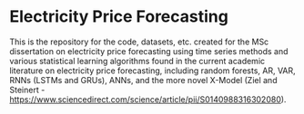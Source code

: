 # Electricity Price Forecasting
This is the repository for the code, datasets, etc. created for the MSc dissertation on electricity price forecasting using time series methods and various statistical learning algorithms found in the current academic literature on electricity price forecasting, including random forests, AR, VAR, RNNs (LSTMs and GRUs), ANNs, and the more novel X-Model (Ziel and Steinert - https://www.sciencedirect.com/science/article/pii/S0140988316302080).
